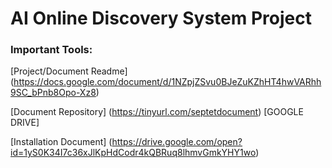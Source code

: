 # AI Online Discovery System Project

### Important Tools:

[Project/Document Readme] (https://docs.google.com/document/d/1NZpjZSvu0BJeZuKZhHT4hwVARhh9SC_bPnb8Opo-Xz8)

[Document Repository] (https://tinyurl.com/septetdocument) [GOOGLE DRIVE]

[Installation Document] (https://drive.google.com/open?id=1yS0K34I7c36xJlKpHdCodr4kQBRuq8lhmvGmkYHY1wo)
